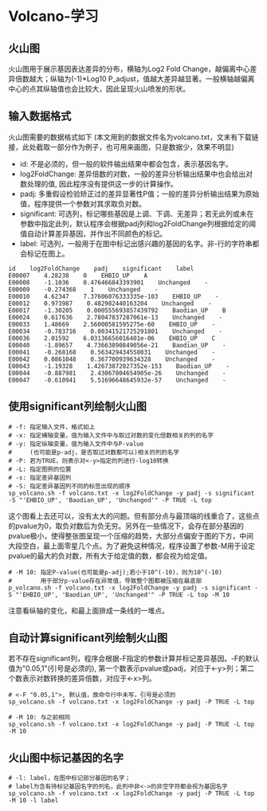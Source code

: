 # Volcano-学习

## 火山图
火山图用于展示基因表达差异的分布，横轴为Log2 Fold Change，越偏离中心差异倍数越大；纵轴为(-1)*Log10 P_adjust，值越大差异越显著。一般横轴越偏离中心的点其纵轴值也会比较大，因此呈现火山喷发的形状。

## 输入数据格式
火山图需要的数据格式如下 (本文用到的数据文件名为volcano.txt，文末有下载链接，此处截取一部分作为例子，也可用来画图，只是数据少，效果不明显)
- id: 不是必须的，但一般的软件输出结果中都会包含，表示基因名字。
- log2FoldChange: 差异倍数的对数，一般的差异分析输出结果中也会给出对数处理的值, 因此程序没有提供这一步的计算操作。
- padj: 多重假设检验矫正过的差异显著性P值；一般的差异分析输出结果为原始值，程序提供一个参数对其求取负对数。
- significant: 可选列，标记哪些基因是上调、下调、无差异；若无此列或未在参数中指定此列，默认程序会根据padj列和log2FoldChange列根据给定的阈值自动计算差异基因，并作出不同颜色的标记。
- label: 可选列，一般用于在图中标记出感兴趣的基因的名字。非-行的字符串都会标记在图上。
```
id    log2FoldChange    padj    significant    label
E00007    4.28238    0    EHBIO_UP    A
E00008    -1.1036    0.476466843393901    Unchanged    -
E00009    -0.274368    1    Unchanged    -
E00010    4.62347    7.37606076333335e-103    EHBIO_UP    -
E00012    0.973987    0.482982440163204    Unchanged    -
E00017    -1.30205    0.000555693857439792    Baodian_UP    B
E00024    0.617636    2.78047837287061e-13    Unchanged    -
E00033    1.48669    2.56000581595275e-60    EHBIO_UP    -
E00034    -0.783716    0.00341521725291801    Unchanged    -
E00036    2.01592    6.03136656016401e-06    EHBIO_UP    C
E00040    -1.89657    4.73663890849056e-21    Baodian_UP    -
E00041    -0.268168    0.563429434558031    Unchanged    -
E00042    0.0861048    0.367700939634328    Unchanged    -
E00043    -1.19328    1.42673872027352e-153    Baodian_UP    -
E00044    -0.887981    2.43067804654905e-26    Unchanged    -
E00047    -0.610941    5.51696648645932e-57    Unchanged    -
```

## 使用significant列绘制火山图
```
# -f: 指定输入文件，格式如上
# -x: 指定横轴变量，值为输入文件中与取过对数的变化倍数相关的列的名字
# -y: 指定纵轴变量，值为输入文件中与P-value
#     (也可能是p-adj，是否取过对数都可以)相关的列的名字
# -P: 若为TRUE，则表示对<-y>指定的列进行-log10转换
# -L: 指定图例的位置
# -s: 指定差异基因列
# -S: 指定差异基因列不同的标签出现的顺序
sp_volcano.sh -f volcano.txt -x log2FoldChange -y padj -s significant -S "'EHBIO_UP', 'Baodian_UP', 'Unchanged'" -P TRUE -L top
```
这个图看上去还可以，没有太大的问题。但有部分点与最顶端的线重合了，这些点的pvalue为0，取负对数后为负无穷。另外在一些情况下，会存在部分基因的pvalue极小，使得整张图呈现一个压缩的趋势，大部分点偏安于图的下方，中间大段空白，最上面零星几个点。为了避免这种情况，程序设置了参数-M用于设定pvalue的最大的负对数，所有大于给定值的数，都会视为给定值。
```
# -M 10: 指定P-value(也可能是p-adj);若小于10^(-10)，则为10^(-10)
#        用于部分p-value存在异常值，导致整个图都被压缩在最底部
p_volcano.sh -f volcano.txt -x log2FoldChange -y padj -s significant -S "'EHBIO_UP', 'Baodian_UP', 'Unchanged'" -P TRUE -L top -M 10
```
注意看纵轴的变化，和最上面排成一条线的一堆点。

## 自动计算significant列绘制火山图
若不存在significant列，程序会根据-F指定的参数计算并标记差异基因。-F的默认值为"0.05,1"(引号是必须的), 第一个数表示pvalue或padj，对应于<-y>列；第二个数表示对数转换的差异倍数，对应于<-x>列。
```
# <-F "0.05,1">, 默认值，故命令行中未写，引号是必须的
sp_volcano.sh -f volcano.txt -x log2FoldChange -y padj -P TRUE -L top
```

```
# -M 10: 与之前相同
sp_volcano.sh -f volcano.txt -x log2FoldChange -y padj -P TRUE -L top -M 10
```

## 火山图中标记基因的名字
```
# -l: label，在图中标记部分基因的名字；
# label为含有待标记基因名字的列名，此列中非<->的非空字符都会视为基因名字
sp_volcano.sh -f volcano.txt -x log2FoldChange -y padj -P TRUE -L top -M 10 -l label
```

